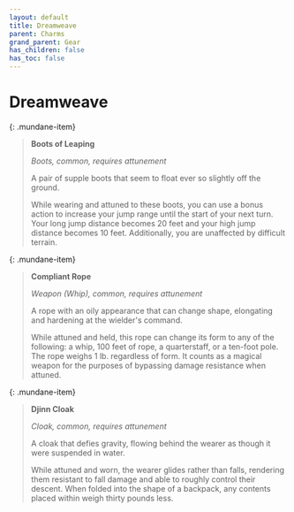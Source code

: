 ```yaml
---
layout: default
title: Dreamweave
parent: Charms
grand_parent: Gear
has_children: false
has_toc: false
---
```


# Dreamweave 

{: .mundane-item}
> **Boots of Leaping**
> 
> *Boots, common, requires attunement*
>
> A pair of supple boots that seem to float ever so slightly off the ground.
> 
> While wearing and attuned to these boots, you can use a bonus action to increase your jump range until the start of your next turn. Your long jump distance becomes 20 feet and your high jump distance becomes 10 feet. Additionally, you are unaffected by difficult terrain.

{: .mundane-item}
> **Compliant Rope**
> 
> *Weapon (Whip), common, requires attunement*
> 
> A rope with an oily appearance that can change shape, elongating and hardening at the wielder's command.
> 
> While attuned and held, this rope can change its form to any of the following: a whip, 100 feet of rope, a quarterstaff, or a ten-foot pole. The rope weighs 1 lb. regardless of form. It counts as a magical weapon for the purposes of bypassing damage resistance when attuned.

{: .mundane-item}
> **Djinn Cloak**
> 
> *Cloak, common, requires attunement*
>
> A cloak that defies gravity, flowing behind the wearer as though it were suspended in water.
> 
> While attuned and worn, the wearer glides rather than falls, rendering them resistant to fall damage and able to roughly control their descent. When folded into the shape of a backpack, any contents placed within weigh thirty pounds less.



<!-- {: .mundane-item}
> **Hammertoss Gloves**
> 
> *Gloves, common, requires attunement*
> 
> While wearing and attuned to these gloves, throwing attacks do not suffer disadvantage at long range and you count as proficient when attacking with thrown improvised weapons. -->




